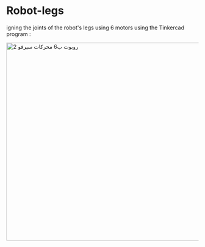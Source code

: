 # Robot-legs
igning the joints of the robot's legs using 6 motors using the Tinkercad program :

<img width="518" alt="روبوت ب6 محركات سيرفو 2" src="https://github.com/weaam-1424/-robot-s-legs/assets/173771361/9c747643-20bc-4308-ad44-7eeca6cd6c57">

